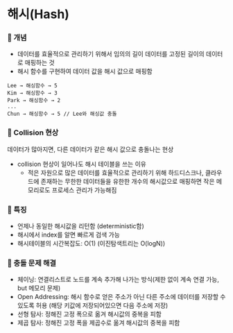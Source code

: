 # 해시(Hash)

### 📌 개념
- 데이터를 효율적으로 관리하기 위해서 임의의 길이 데이터를 고정된 길이의 데이터로 매핑하는 것
- 해시 함수를 구현하여 데이터 값을 해시 값으로 매핑함

```
Lee → 해싱함수 → 5
Kim → 해싱함수 → 3
Park → 해싱함수 → 2
...
Chun → 해싱함수 → 5 // Lee와 해싱값 충돌
```
### 📌 Collision 현상
데이터가 많아지면, 다른 데이터가 같은 해시 값으로 충돌나는 현상
- collision 현상이 일어나도 해시 테이블을 쓰는 이유
  - 적은 자원으로 많은 데이터를 효율적으로 관리하기 위해 하드디스크나, 클라우드에 존재하는 무한한 데이터들을 유한한 개수의 해시값으로 매핑하면 작은 메모리로도 프로세스 관리가 가능해짐

### 📌 특징
- 언제나 동일한 해시값을 리턴함 (deterministic함)
- 해시에서 index를 알면 빠르게 검색 가능
- 해시테이블의 시간복잡도: O(1) (이진탐색트리는 O(logN))

### 📌 충돌 문제 해결
- 체이닝: 연결리스트로 노드를 계속 추가해 나가는 방식(제한 없이 계속 연결 가능, but 메모리 문제)
- Open Addressing: 해시 함수로 얻은 주소가 아닌 다른 주소에 데이터를 저장할 수 있도록 허용 (해당 키값에 저장되어있으면 다음 주소에 저장)
- 선형 탐사: 정해진 고정 폭으로 옮겨 해시값의 중복을 피함
- 제곱 탐사: 정해진 고정 폭을 제곱수로 옮겨 해시값의 중복을 피함
